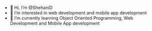 - 👋 Hi, I’m @ShehaniD
- 👀 I’m interested in web development and mobile app development
- 🌱 I’m currently learning Object Oriented Programming, Web Development and Mobile App development



<!---
ShehaniD/ShehaniD is a ✨ special ✨ repository because its `README.md` (this file) appears on your GitHub profile.
You can click the Preview link to take a look at your changes.
--->
